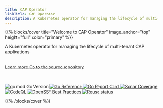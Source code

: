 ```yaml
---
title: CAP Operator
linkTitle: CAP Operator
description: A Kubernetes operator for managing the lifecycle of multi-tenant SAP Cloud Application Programming Model applications
---
```


{{% blocks/cover title="Welcome to CAP Operator" image_anchor="top" height="full" color="primary" %}}
<div class="mx-auto">
	<span class="font-weight-bold">A Kubernetes operator for managing the lifecycle of multi-tenant CAP applications</span><br><br><br>
	<a class="btn btn-lg btn-primary me-3 mb-4 rounded-pill" href="docs/">
		Learn more <i class="fas fa-arrow-alt-circle-right ms-2"></i>
	</a>
	<a class="btn btn-lg btn-secondary me-3 mb-4 rounded-pill" href="https://github.com/sap/cap-operator">
		Go to the source repository <i class="fab fa-github ms-2 "></i>
	</a>
 	<br><br><br><p class="lead mt-5">
		<img src="https://img.shields.io/github/go-mod/go-version/SAP/cap-operator" alt="go.mod Go Version">
		<a href="https://pkg.go.dev/github.com/sap/cap-operator">
			<img src="https://pkg.go.dev/badge/github.com/sap/cap-operator.svg" alt="Go Reference">
		</a>
		<a href="https://goreportcard.com/report/github.com/sap/cap-operator">
			<img src="https://goreportcard.com/badge/github.com/sap/cap-operator" alt="Go Report Card">
		</a>
		<a href="https://sonarcloud.io/summary/overall?id=SAP_cap-operator">
			<img src="https://sonarcloud.io/api/project_badges/measure?project=SAP_cap-operator&metric=coverage" alt="Sonar Coverage">
		</a>
  		<a href="https://github.com/SAP/cap-operator/actions/workflows/github-code-scanning/codeql">
			<img src="https://github.com/SAP/cap-operator/actions/workflows/github-code-scanning/codeql/badge.svg" alt="CodeQL">
		</a>
		<a href="https://www.bestpractices.dev/projects/7803">
			<img src="https://www.bestpractices.dev/projects/7803/badge" alt="OpenSSF Best Practices">
		</a>
		<a href="https://api.reuse.software/info/github.com/SAP/cap-operator">
			<img src="https://api.reuse.software/badge/github.com/SAP/cap-operator" alt="Reuse status">
		</a>
	</p>
</div>
{{% /blocks/cover %}}